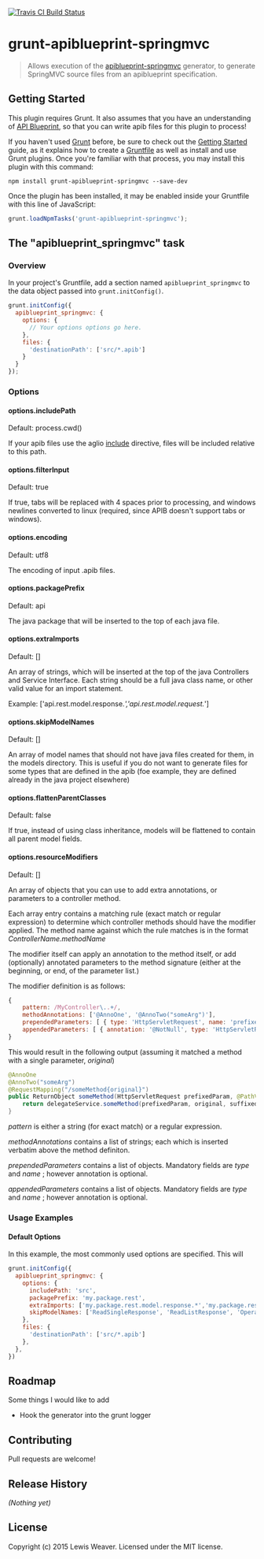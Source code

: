 [![Travis CI Build Status](https://api.travis-ci.org/leweaver/grunt-apiblueprint-springmvc.svg?branch=master)](https://travis-ci.org/leweaver/grunt-apiblueprint-springmvc)

# grunt-apiblueprint-springmvc

> Allows execution of the [apiblueprint-springmvc](https://github.com/leweaver/apiblueprint-springmvc) generator, to generate SpringMVC source files from an apiblueprint specification.

## Getting Started
This plugin requires Grunt. It also assumes that you have an understanding of [API Blueprint](https://apiblueprint.org), so that you can write apib files for this plugin to process!

If you haven't used [Grunt](http://gruntjs.com/) before, be sure to check out the [Getting Started](http://gruntjs.com/getting-started) guide, as it explains how to create a [Gruntfile](http://gruntjs.com/sample-gruntfile) as well as install and use Grunt plugins. Once you're familiar with that process, you may install this plugin with this command:

```shell
npm install grunt-apiblueprint-springmvc --save-dev
```

Once the plugin has been installed, it may be enabled inside your Gruntfile with this line of JavaScript:

```js
grunt.loadNpmTasks('grunt-apiblueprint-springmvc');
```

## The "apiblueprint_springmvc" task

### Overview
In your project's Gruntfile, add a section named `apiblueprint_springmvc` to the data object passed into `grunt.initConfig()`.

```js
grunt.initConfig({
  apiblueprint_springmvc: {
    options: {
      // Your options options go here.
    },
    files: {
      'destinationPath': ['src/*.apib']
    }
  }
});
```

### Options

#### options.includePath
Default: process.cwd()

If your apib files use the aglio [include](https://github.com/danielgtaylor/aglio#including-files) directive, files will be included relative to this path.

#### options.filterInput
Default: true

If true, tabs will be replaced with 4 spaces prior to processing, and windows newlines converted to linux (required, since APIB doesn't support tabs or windows).

#### options.encoding
Default: utf8

The encoding of input .apib files.

#### options.packagePrefix
Default: api

The java package that will be inserted to the top of each java file.

#### options.extraImports
Default: []

An array of strings, which will be inserted at the top of the java Controllers and Service Interface. Each string should be a full java class name, or other valid value for an import statement.

Example: ['api.rest.model.response.*','api.rest.model.request.*']

#### options.skipModelNames
Default: []

An array of model names that should not have java files created for them, in the models directory. This is useful if you do not want to generate files for some types that are defined in the apib (foe example, they are defined already in the java project elsewhere)

#### options.flattenParentClasses
Default: false

If true, instead of using class inheritance, models will be flattened to contain all parent model fields.

#### options.resourceModifiers
Default: []

An array of objects that you can use to add extra annotations, or parameters to a controller method.

Each array entry contains a matching rule (exact match or regular expression) to determine which controller methods should have the modifier applied. The method name against which the rule matches is in the format _ControllerName.methodName_

The modifier itself can apply an annotation to the method itself, or add (optionally) annotated parameters to the method signature (either at the beginning, or end, of the parameter list.)

The modifier definition is as follows: 

```javascript
{
    pattern: /MyController\..+/,
    methodAnnotations: ['@AnnoOne', '@AnnoTwo("someArg")'],
    prependedParameters: [ { type: 'HttpServletRequest', name: 'prefixedParam' } ],
    appendedParameters: [ { annotation: '@NotNull', type: 'HttpServletResponse', name: 'suffixedParam' } ]
}
```

This would result in the following output (assuming it matched a method with a single parameter, _original_)

```java
@AnnoOne
@AnnoTwo("someArg")
@RequestMapping("/someMethod{original}")
public ReturnObject someMethod(HttpServletRequest prefixedParam, @PathVariable String original, @NotNull HttpServletResponse suffixedParam) {
    return delegateService.someMethod(prefixedParam, original, suffixedParam);
}
```

_pattern_ is either a string (for exact match) or a regular expression.

_methodAnnotations_ contains a list of strings; each which is inserted verbatim above the method definiton.

_prependedParameters_ contains a list of objects. Mandatory fields are _type_ and _name_ ; however annotation is optional.

_appendedParameters_ contains a list of objects. Mandatory fields are _type_ and _name_ ; however annotation is optional.


### Usage Examples

#### Default Options
In this example, the most commonly used options are specified. This will 

```js
grunt.initConfig({
  apiblueprint_springmvc: {
    options: {
      includePath: 'src',
      packagePrefix: 'my.package.rest',
      extraImports: ['my.package.rest.model.response.*','my.package.rest.model.request.*'],
      skipModelNames: ['ReadSingleResponse', 'ReadListResponse', 'OperationResponse', 'FilterableRequest']
    },
    files: {
      'destinationPath': ['src/*.apib']
    },
  },
})
```

## Roadmap
Some things I would like to add

* Hook the generator into the grunt logger

## Contributing
Pull requests are welcome!

## Release History
_(Nothing yet)_

## License
Copyright (c) 2015 Lewis Weaver. Licensed under the MIT license.
